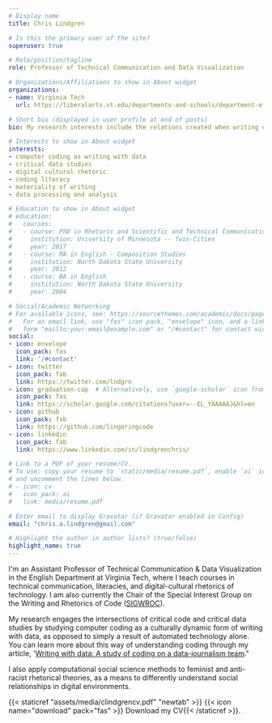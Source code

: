 ```yaml
---
# Display name
title: Chris Lindgren

# Is this the primary user of the site?
superuser: true

# Role/position/tagline
role: Professor of Technical Communication and Data Visualization

# Organizations/Affiliations to show in About widget
organizations:
- name: Virginia Tech
  url: https://liberalarts.vt.edu/departments-and-schools/department-of-english/faculty/chris-aaron-lindgren.html

# Short bio (displayed in user profile at end of posts)
bio: My research interests include the relations created when writing code and theorizing the digital cultural rhetorics of white supremacy in the United States.

# Interests to show in About widget
interests:
- computer coding as writing with data
- critical data studies
- digital cultural rhetoric
- coding literacy
- materiality of writing
- data processing and analysis

# Education to show in About widget
# education:
#   courses:
#   - course: PhD in Rhetoric and Scientific and Technical Communication
#     institution: University of Minnesota -- Twin-Cities
#     year: 2017
#   - course: MA in English - Composition Studies
#     institution: North Dakota State University
#     year: 2012
#   - course: BA in English
#     institution: North Dakota State University
#     year: 2004

# Social/Academic Networking
# For available icons, see: https://sourcethemes.com/academic/docs/page-builder/#icons
#   For an email link, use "fas" icon pack, "envelope" icon, and a link in the
#   form "mailto:your-email@example.com" or "/#contact" for contact widget.
social:
- icon: envelope
  icon_pack: fas
  link: '/#contact'
- icon: twitter
  icon_pack: fab
  link: https://twitter.com/lndgrn
- icon: graduation-cap  # Alternatively, use `google-scholar` icon from `ai` icon pack
  icon_pack: fas
  link: https://scholar.google.com/citations?user=--EL_Y8AAAAJ&hl=en
- icon: github
  icon_pack: fab
  link: https://github.com/lingeringcode
- icon: linkedin
  icon_pack: fab
  link: https://www.linkedin.com/in/lindgrenchris/

# Link to a PDF of your resume/CV.
# To use: copy your resume to `static/media/resume.pdf`, enable `ai` icons in `params.toml`, 
# and uncomment the lines below.
# - icon: cv
#   icon_pack: ai
#   link: media/resume.pdf

# Enter email to display Gravatar (if Gravatar enabled in Config)
email: "chris.a.lindgren@gmail.com"

# Highlight the author in author lists? (true/false)
highlight_name: true
---
```


I'm an Assistant Professor of Technical Communication & Data Visualization in the English Department at Virginia Tech, where I teach courses in technical communication, literacies, and digital-cultural rhetorics of technology. I am also currently the Chair of the Special Interest Group on the Writing and Rhetorics of Code ([SIGWROC](https://wroc.netlify.app/)).

My research engages the intersections of critical code and critical data studies by studying computer coding as a culturally dynamic form of writing with data, as opposed to simply a result of automated technology alone. You can learn more about this way of understanding coding through my article, '[Writing with data: A study of coding on a data-journalism team](https://doi.org/10.1177/0741088320968061)."

I also apply computational social science methods to feminist and anti-racist rhetorical theories, as a means to differently understand social relationships in digital environments. 

<!-- I am currently collaborating on 3 such projects:

  1. A case-study of 3 Twitter hashtag groups, each of which responded to Trump's plans to build the border wall before, during, and after his administration's zero-tolerance immigration policy that separated children from their families: #FamiliesBelongTogether, #BuildTheWall, and environmentalists opposed to the borderwall. We are examining user participation across these hashtag groups, and their respective rhetorical framing of the issue, to better understand how digital platforms actually "redraw" material nation-state borders on their platforms, which impacts digital activism.
  2. A citation politics study in my discipline of Writing &amp; Rhetoric, which aims at monitoring and addressing any issues with the frequency and manner by which scholars who are multiply marginalized are cited and taken up over time and in particular journals.
  3. An Inuit-led rematriation project that will develop a digital community-learning archive that centers their communities' needs. We aim at bringing back Inuit knowledges that have been studied and discussed by academics but only for academics. -->

{{< staticref "assets/media/clindgrencv.pdf" "newtab" >}} {{< icon name="download" pack="fas" >}} Download my CV{{< /staticref >}}.
